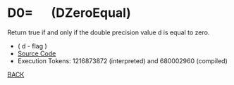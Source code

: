 # D0= &emsp; (DZeroEqual)
Return true if and only if the double precision value d is equal to zero.
* ( d - flag )
* [Source Code](../words/double/DZeroEqual.cs)
* Execution Tokens: 1216873872 (interpreted) and 680002960 (compiled)


[BACK](builtins.md#DZeroEqual)
